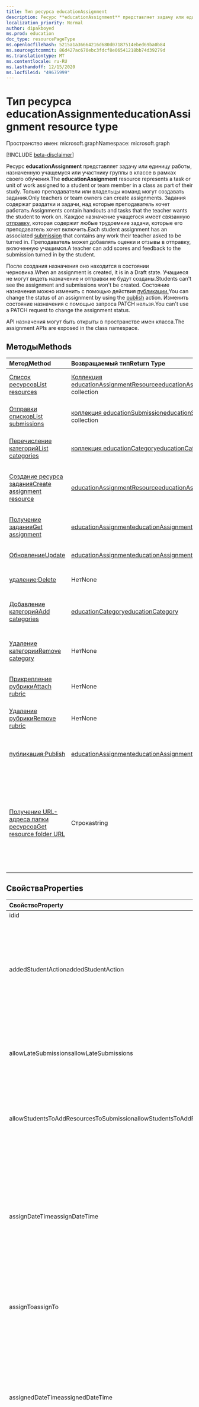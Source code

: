 ```yaml
---
title: Тип ресурса educationAssignment
description: Ресурс **educationAssignment** представляет задачу или единицу работы, назначенную учащемуся или участнику группы в классе в рамках своего обучения. Только преподаватели или владельцы команд могут создавать задания. Задания содержат раздатки и задачи, над которые преподаватель хочет работать. Каждое назначение учащегося имеет связанную отправку, которая содержит любые трудоемкие задачи, которые его преподаватель хочет включить. Преподаватель может добавлять оценки и отзывы в отправку, включенную учащимся.
localization_priority: Normal
author: dipakboyed
ms.prod: education
doc_type: resourcePageType
ms.openlocfilehash: 5215a1a36664216d680d07187514ebed69ba0b84
ms.sourcegitcommit: 86d427ac670ebc3fdcf8e06541218bb74d39279d
ms.translationtype: MT
ms.contentlocale: ru-RU
ms.lasthandoff: 12/15/2020
ms.locfileid: "49675999"
---
```

# <a name="educationassignment-resource-type"></a><span data-ttu-id="80d30-107">Тип ресурса educationAssignment</span><span class="sxs-lookup"><span data-stu-id="80d30-107">educationAssignment resource type</span></span>

<span data-ttu-id="80d30-108">Пространство имен: microsoft.graph</span><span class="sxs-lookup"><span data-stu-id="80d30-108">Namespace: microsoft.graph</span></span>

[!INCLUDE [beta-disclaimer](../../includes/beta-disclaimer.md)]

<span data-ttu-id="80d30-109">Ресурс **educationAssignment** представляет задачу или единицу работы, назначенную учащемуся или участнику группы в классе в рамках своего обучения.</span><span class="sxs-lookup"><span data-stu-id="80d30-109">The **educationAssignment** resource represents a task or unit of work assigned to a student or team member in a class as part of their study.</span></span> <span data-ttu-id="80d30-110">Только преподаватели или владельцы команд могут создавать задания.</span><span class="sxs-lookup"><span data-stu-id="80d30-110">Only teachers or team owners can create assignments.</span></span> <span data-ttu-id="80d30-111">Задания содержат раздатки и задачи, над которые преподаватель хочет работать.</span><span class="sxs-lookup"><span data-stu-id="80d30-111">Assignments contain handouts and tasks that the teacher wants the student to work on.</span></span> <span data-ttu-id="80d30-112">Каждое назначение учащегося имеет связанную [отправку,](educationsubmissionresource.md) которая содержит любые трудоемкие задачи, которые его преподаватель хочет включить.</span><span class="sxs-lookup"><span data-stu-id="80d30-112">Each student assignment has an associated [submission](educationsubmissionresource.md) that contains any work their teacher asked to be turned in.</span></span> <span data-ttu-id="80d30-113">Преподаватель может добавлять оценки и отзывы в отправку, включенную учащимся.</span><span class="sxs-lookup"><span data-stu-id="80d30-113">A teacher can add scores and feedback to the submission turned in by the student.</span></span>

<span data-ttu-id="80d30-114">После создания назначения оно находится в состоянии черновика.</span><span class="sxs-lookup"><span data-stu-id="80d30-114">When an assignment is created, it is in a Draft state.</span></span> <span data-ttu-id="80d30-115">Учащиеся не могут видеть назначение и отправки не будут созданы.</span><span class="sxs-lookup"><span data-stu-id="80d30-115">Students can't see the assignment and submissions won't be created.</span></span> <span data-ttu-id="80d30-116">Состояние назначения можно изменить с помощью действия [публикации.](../api/educationassignment-publish.md)</span><span class="sxs-lookup"><span data-stu-id="80d30-116">You can change the status of an assignment by using the [publish](../api/educationassignment-publish.md) action.</span></span> <span data-ttu-id="80d30-117">Изменить состояние назначения с помощью запроса PATCH нельзя.</span><span class="sxs-lookup"><span data-stu-id="80d30-117">You can't use a PATCH request to change the assignment status.</span></span>

<span data-ttu-id="80d30-118">API назначения могут быть открыты в пространстве имен класса.</span><span class="sxs-lookup"><span data-stu-id="80d30-118">The assignment APIs are exposed in the class namespace.</span></span>

## <a name="methods"></a><span data-ttu-id="80d30-119">Методы</span><span class="sxs-lookup"><span data-stu-id="80d30-119">Methods</span></span>

| <span data-ttu-id="80d30-120">Метод</span><span class="sxs-lookup"><span data-stu-id="80d30-120">Method</span></span>           | <span data-ttu-id="80d30-121">Возвращаемый тип</span><span class="sxs-lookup"><span data-stu-id="80d30-121">Return Type</span></span>    |<span data-ttu-id="80d30-122">Описание</span><span class="sxs-lookup"><span data-stu-id="80d30-122">Description</span></span>|
|:---------------|:--------|:----------|
|[<span data-ttu-id="80d30-123">Список ресурсов</span><span class="sxs-lookup"><span data-stu-id="80d30-123">List resources</span></span>](../api/educationassignment-list-resources.md) |<span data-ttu-id="80d30-124">[Коллекция educationAssignmentResource](educationassignmentresource.md)</span><span class="sxs-lookup"><span data-stu-id="80d30-124">[educationAssignmentResource](educationassignmentresource.md) collection</span></span>| <span data-ttu-id="80d30-125">Получите **коллекцию объектов educationAssignmentResource.**</span><span class="sxs-lookup"><span data-stu-id="80d30-125">Get an **educationAssignmentResource** object collection.</span></span>|
|[<span data-ttu-id="80d30-126">Отправки списков</span><span class="sxs-lookup"><span data-stu-id="80d30-126">List submissions</span></span>](../api/educationassignment-list-submissions.md) |<span data-ttu-id="80d30-127">[коллекция educationSubmission](educationsubmission.md)</span><span class="sxs-lookup"><span data-stu-id="80d30-127">[educationSubmission](educationsubmission.md) collection</span></span>| <span data-ttu-id="80d30-128">Получите **коллекцию объектов educationSubmission.**</span><span class="sxs-lookup"><span data-stu-id="80d30-128">Get an **educationSubmission** object collection.</span></span>|
|[<span data-ttu-id="80d30-129">Перечисление категорий</span><span class="sxs-lookup"><span data-stu-id="80d30-129">List categories</span></span>](../api/educationassignment-list-categories.md) |<span data-ttu-id="80d30-130">[коллекция educationCategory](educationcategory.md)</span><span class="sxs-lookup"><span data-stu-id="80d30-130">[educationCategory](educationcategory.md) collection</span></span>| <span data-ttu-id="80d30-131">Получите **коллекцию объектов educationCategory.**</span><span class="sxs-lookup"><span data-stu-id="80d30-131">Get an **educationCategory** object collection.</span></span>|
|[<span data-ttu-id="80d30-132">Создание ресурса задания</span><span class="sxs-lookup"><span data-stu-id="80d30-132">Create assignment resource</span></span>](../api/educationassignment-post-resources.md) |[<span data-ttu-id="80d30-133">educationAssignmentResource</span><span class="sxs-lookup"><span data-stu-id="80d30-133">educationAssignmentResource</span></span>](educationassignmentresource.md)| <span data-ttu-id="80d30-134">Создание нового **educationAssignmentResource путем** публикации в коллекции ресурсов.</span><span class="sxs-lookup"><span data-stu-id="80d30-134">Create a new **educationAssignmentResource** by posting to the resources collection.</span></span>|
|[<span data-ttu-id="80d30-135">Получение задания</span><span class="sxs-lookup"><span data-stu-id="80d30-135">Get assignment</span></span>](../api/educationassignment-get.md) | [<span data-ttu-id="80d30-136">educationAssignment</span><span class="sxs-lookup"><span data-stu-id="80d30-136">educationAssignment</span></span>](educationassignment.md) |<span data-ttu-id="80d30-137">Чтение свойств и связей объекта **educationAssignment.**</span><span class="sxs-lookup"><span data-stu-id="80d30-137">Read properties and relationships of an **educationAssignment** object.</span></span>|
|[<span data-ttu-id="80d30-138">Обновление</span><span class="sxs-lookup"><span data-stu-id="80d30-138">Update</span></span>](../api/educationassignment-update.md) | [<span data-ttu-id="80d30-139">educationAssignment</span><span class="sxs-lookup"><span data-stu-id="80d30-139">educationAssignment</span></span>](educationassignment.md) |<span data-ttu-id="80d30-140">Обновление объекта **educationAssignment.**</span><span class="sxs-lookup"><span data-stu-id="80d30-140">Update an **educationAssignment** object.</span></span> |
|<span data-ttu-id="80d30-141">[удаление](../api/educationassignment-delete.md);</span><span class="sxs-lookup"><span data-stu-id="80d30-141">[Delete](../api/educationassignment-delete.md)</span></span> | <span data-ttu-id="80d30-142">Нет</span><span class="sxs-lookup"><span data-stu-id="80d30-142">None</span></span> |<span data-ttu-id="80d30-143">Удаление объекта **educationAssignment.**</span><span class="sxs-lookup"><span data-stu-id="80d30-143">Delete an **educationAssignment** object.</span></span> |
|[<span data-ttu-id="80d30-144">Добавление категорий</span><span class="sxs-lookup"><span data-stu-id="80d30-144">Add categories</span></span>](../api/educationassignment-add-categories.md) |[<span data-ttu-id="80d30-145">educationCategory</span><span class="sxs-lookup"><span data-stu-id="80d30-145">educationCategory</span></span>](educationcategory.md) | <span data-ttu-id="80d30-146">**Назначьте этому назначению educationCategory,** принадлежащее классу.</span><span class="sxs-lookup"><span data-stu-id="80d30-146">Assign an **educationCategory** belonging to the class to this assignment.</span></span>|
|[<span data-ttu-id="80d30-147">Удаление категории</span><span class="sxs-lookup"><span data-stu-id="80d30-147">Remove category</span></span>](../api/educationassignment-remove-category.md) |<span data-ttu-id="80d30-148">Нет</span><span class="sxs-lookup"><span data-stu-id="80d30-148">None</span></span>| <span data-ttu-id="80d30-149">Удалите **из этого задания educationCategory,** принадлежащего классу.</span><span class="sxs-lookup"><span data-stu-id="80d30-149">Remove an **educationCategory** belonging to the class from this assignment.</span></span>|
|[<span data-ttu-id="80d30-150">Прикрепление рубрики</span><span class="sxs-lookup"><span data-stu-id="80d30-150">Attach rubric</span></span>](../api/educationassignment-put-rubric.md)|<span data-ttu-id="80d30-151">Нет</span><span class="sxs-lookup"><span data-stu-id="80d30-151">None</span></span>|<span data-ttu-id="80d30-152">Присоединить существующее **educationRubric** к этому назначению.</span><span class="sxs-lookup"><span data-stu-id="80d30-152">Attach an existing **educationRubric** to this assignment.</span></span>|
|[<span data-ttu-id="80d30-153">Удаление рубрики</span><span class="sxs-lookup"><span data-stu-id="80d30-153">Remove rubric</span></span>](../api/educationassignment-delete-rubric.md)|<span data-ttu-id="80d30-154">Нет</span><span class="sxs-lookup"><span data-stu-id="80d30-154">None</span></span>|<span data-ttu-id="80d30-155">**Отсоединять educationRubric** от этого назначения.</span><span class="sxs-lookup"><span data-stu-id="80d30-155">Detach the **educationRubric** from this assignment.</span></span>|
|<span data-ttu-id="80d30-156">[публикация](../api/educationassignment-publish.md);</span><span class="sxs-lookup"><span data-stu-id="80d30-156">[Publish](../api/educationassignment-publish.md)</span></span>|[<span data-ttu-id="80d30-157">educationAssignment</span><span class="sxs-lookup"><span data-stu-id="80d30-157">educationAssignment</span></span>](educationassignment.md)|<span data-ttu-id="80d30-158">Измените состояние объекта **educationAssignment** с черновика на опубликованное.</span><span class="sxs-lookup"><span data-stu-id="80d30-158">Change the state of an **educationAssignment** object from draft to published.</span></span>|
|[<span data-ttu-id="80d30-159">Получение URL-адреса папки ресурсов</span><span class="sxs-lookup"><span data-stu-id="80d30-159">Get resource folder URL</span></span>](../api/educationassignment-getresourcesfolderurl.md)| <span data-ttu-id="80d30-160">Строка</span><span class="sxs-lookup"><span data-stu-id="80d30-160">string</span></span>| <span data-ttu-id="80d30-161">Папка OneDrive, в которую следует поместить ресурсы на основе файлов, чтобы быть частью ресурса назначения.</span><span class="sxs-lookup"><span data-stu-id="80d30-161">The OneDrive folder into which file-based resources should be placed to be part of an assignment resource.</span></span> <span data-ttu-id="80d30-162">Файлы должны быть расположены в этой папке, чтобы добавить их в качестве ресурса.</span><span class="sxs-lookup"><span data-stu-id="80d30-162">Files must be located in this folder to be added as a resource.</span></span>|

## <a name="properties"></a><span data-ttu-id="80d30-163">Свойства</span><span class="sxs-lookup"><span data-stu-id="80d30-163">Properties</span></span>
| <span data-ttu-id="80d30-164">Свойство</span><span class="sxs-lookup"><span data-stu-id="80d30-164">Property</span></span>     | <span data-ttu-id="80d30-165">Тип</span><span class="sxs-lookup"><span data-stu-id="80d30-165">Type</span></span>   |<span data-ttu-id="80d30-166">Описание</span><span class="sxs-lookup"><span data-stu-id="80d30-166">Description</span></span>|
|:---------------|:--------|:----------|
|<span data-ttu-id="80d30-167">id</span><span class="sxs-lookup"><span data-stu-id="80d30-167">id</span></span>|<span data-ttu-id="80d30-168">String</span><span class="sxs-lookup"><span data-stu-id="80d30-168">String</span></span>| <span data-ttu-id="80d30-169">Только для чтения.</span><span class="sxs-lookup"><span data-stu-id="80d30-169">Read-only.</span></span>|
|<span data-ttu-id="80d30-170">addedStudentAction</span><span class="sxs-lookup"><span data-stu-id="80d30-170">addedStudentAction</span></span>|<span data-ttu-id="80d30-171">String</span><span class="sxs-lookup"><span data-stu-id="80d30-171">String</span></span>|<span data-ttu-id="80d30-172">Необязательное поле для управления поведением заданий для учащихся, добавляемого после публикации задания.</span><span class="sxs-lookup"><span data-stu-id="80d30-172">Optional field to control the assignment behavior for students who are added after the assignment is published.</span></span> <span data-ttu-id="80d30-173">Если значение не указано, по умолчанию `none` задано значение.</span><span class="sxs-lookup"><span data-stu-id="80d30-173">If not specified, defaults to `none` value.</span></span> <span data-ttu-id="80d30-174">В настоящее время поддерживается только два значения: `none` или `assignIfOpen` .</span><span class="sxs-lookup"><span data-stu-id="80d30-174">Currently supports only two values: `none` or `assignIfOpen`.</span></span>|
|<span data-ttu-id="80d30-175">allowLateSubmissions</span><span class="sxs-lookup"><span data-stu-id="80d30-175">allowLateSubmissions</span></span>|<span data-ttu-id="80d30-176">Логический</span><span class="sxs-lookup"><span data-stu-id="80d30-176">Boolean</span></span>| <span data-ttu-id="80d30-177">Определяет, могут ли учащиеся отправлять данные после даты окончания срока действия.</span><span class="sxs-lookup"><span data-stu-id="80d30-177">Identifies whether students can submit after the due date.</span></span> <span data-ttu-id="80d30-178">Если это свойство не указано во время создания, по умолчанию задано значение true.</span><span class="sxs-lookup"><span data-stu-id="80d30-178">If this property is not specified during create, it defaults to true.</span></span> |
|<span data-ttu-id="80d30-179">allowStudentsToAddResourcesToSubmission</span><span class="sxs-lookup"><span data-stu-id="80d30-179">allowStudentsToAddResourcesToSubmission</span></span>|<span data-ttu-id="80d30-180">Логический</span><span class="sxs-lookup"><span data-stu-id="80d30-180">Boolean</span></span>| <span data-ttu-id="80d30-181">Указывает, могут ли учащиеся добавлять собственные ресурсы в отправку или изменять только ресурсы, добавленные преподавателем.</span><span class="sxs-lookup"><span data-stu-id="80d30-181">Identifies whether students can add their own resources to a submission or if they can only modify resources added by the teacher.</span></span> |
|<span data-ttu-id="80d30-182">assignDateTime</span><span class="sxs-lookup"><span data-stu-id="80d30-182">assignDateTime</span></span>|<span data-ttu-id="80d30-183">DateTimeOffset</span><span class="sxs-lookup"><span data-stu-id="80d30-183">DateTimeOffset</span></span>|<span data-ttu-id="80d30-184">Дата, когда назначение должно активться.</span><span class="sxs-lookup"><span data-stu-id="80d30-184">The date when the assignment should become active.</span></span>  <span data-ttu-id="80d30-185">Если в будущем, задание не будет показано учащемуся до этой даты.</span><span class="sxs-lookup"><span data-stu-id="80d30-185">If in the future, the assignment is not shown to the student until this date.</span></span>  <span data-ttu-id="80d30-186">Тип **Timestamp** представляет сведения о дате и времени в формате ISO 8601 и всегда используется в формате UTC.</span><span class="sxs-lookup"><span data-stu-id="80d30-186">The **Timestamp** type represents date and time information using ISO 8601 format and is always in UTC time.</span></span> <span data-ttu-id="80d30-187">Например, значение полуночи 1 января 2014 г. в формате UTC выглядит так: `'2014-01-01T00:00:00Z'`.</span><span class="sxs-lookup"><span data-stu-id="80d30-187">For example, midnight UTC on Jan 1, 2014 would look like this: `'2014-01-01T00:00:00Z'`</span></span>|
|<span data-ttu-id="80d30-188">assignTo</span><span class="sxs-lookup"><span data-stu-id="80d30-188">assignTo</span></span>|[<span data-ttu-id="80d30-189">educationAssignmentRecipient</span><span class="sxs-lookup"><span data-stu-id="80d30-189">educationAssignmentRecipient</span></span>](educationassignmentrecipient.md)| <span data-ttu-id="80d30-190">Какие пользователи или весь класс должны получить объект отправки после публикации назначения.</span><span class="sxs-lookup"><span data-stu-id="80d30-190">Which users, or whole class should receive a submission object once the assignment is published.</span></span> |
|<span data-ttu-id="80d30-191">assignedDateTime</span><span class="sxs-lookup"><span data-stu-id="80d30-191">assignedDateTime</span></span>|<span data-ttu-id="80d30-192">DateTimeOffset</span><span class="sxs-lookup"><span data-stu-id="80d30-192">DateTimeOffset</span></span>|<span data-ttu-id="80d30-193">Момент публикации задания для учащихся и его показ на временной шкале учащихся.</span><span class="sxs-lookup"><span data-stu-id="80d30-193">The moment that the assignment was published to students and the assignment shows up on the students timeline.</span></span>  <span data-ttu-id="80d30-194">Тип Timestamp представляет сведения о времени и дате с использованием формата ISO 8601 (всегда применяется формат UTC).</span><span class="sxs-lookup"><span data-stu-id="80d30-194">The Timestamp type represents date and time information using ISO 8601 format and is always in UTC time.</span></span> <span data-ttu-id="80d30-195">Например, значение полуночи 1 января 2014 г. в формате UTC выглядит так: `'2014-01-01T00:00:00Z'`.</span><span class="sxs-lookup"><span data-stu-id="80d30-195">For example, midnight UTC on Jan 1, 2014 would look like this: `'2014-01-01T00:00:00Z'`</span></span>|
|<span data-ttu-id="80d30-196">classId</span><span class="sxs-lookup"><span data-stu-id="80d30-196">classId</span></span>|<span data-ttu-id="80d30-197">String</span><span class="sxs-lookup"><span data-stu-id="80d30-197">String</span></span>| <span data-ttu-id="80d30-198">Класс, которому принадлежит это назначение.</span><span class="sxs-lookup"><span data-stu-id="80d30-198">Class which this assignment belongs.</span></span> |
|<span data-ttu-id="80d30-199">closeDateTime</span><span class="sxs-lookup"><span data-stu-id="80d30-199">closeDateTime</span></span>|<span data-ttu-id="80d30-200">DateTimeOffset</span><span class="sxs-lookup"><span data-stu-id="80d30-200">DateTimeOffset</span></span>| <span data-ttu-id="80d30-201">Дата закрытия назначения для отправки.</span><span class="sxs-lookup"><span data-stu-id="80d30-201">Date when the assignment will be closed for submissions.</span></span> <span data-ttu-id="80d30-202">Это необязательное поле, которое может иметь null, если назначение не разрешаетLateSubmissions или если closeDateTime является тем же, что и dueDateTime.</span><span class="sxs-lookup"><span data-stu-id="80d30-202">This is an optional field that can be null if the assignment does not allowLateSubmissions or when the closeDateTime is the same as the dueDateTime.</span></span> <span data-ttu-id="80d30-203">Но если задан, то closeDateTime должен быть больше или равен dueDateTime.</span><span class="sxs-lookup"><span data-stu-id="80d30-203">But if specified, then the closeDateTime must be greater than or equal to the dueDateTime.</span></span> <span data-ttu-id="80d30-204">Тип Timestamp представляет сведения о времени и дате с использованием формата ISO 8601 (всегда применяется формат UTC).</span><span class="sxs-lookup"><span data-stu-id="80d30-204">The Timestamp type represents date and time information using ISO 8601 format and is always in UTC time.</span></span> <span data-ttu-id="80d30-205">Например, значение полуночи 1 января 2014 г. в формате UTC выглядит так: `'2014-01-01T00:00:00Z'`.</span><span class="sxs-lookup"><span data-stu-id="80d30-205">For example, midnight UTC on Jan 1, 2014 would look like this: `'2014-01-01T00:00:00Z'`</span></span>|
|<span data-ttu-id="80d30-206">createdBy</span><span class="sxs-lookup"><span data-stu-id="80d30-206">createdBy</span></span>|[<span data-ttu-id="80d30-207">identitySet</span><span class="sxs-lookup"><span data-stu-id="80d30-207">identitySet</span></span>](identityset.md)| <span data-ttu-id="80d30-208">Кто создал назначение.</span><span class="sxs-lookup"><span data-stu-id="80d30-208">Who created the assignment.</span></span> |
|<span data-ttu-id="80d30-209">createdDateTime</span><span class="sxs-lookup"><span data-stu-id="80d30-209">createdDateTime</span></span>|<span data-ttu-id="80d30-210">DateTimeOffset</span><span class="sxs-lookup"><span data-stu-id="80d30-210">DateTimeOffset</span></span>|<span data-ttu-id="80d30-211">Момент создания назначения.</span><span class="sxs-lookup"><span data-stu-id="80d30-211">Moment when the assignment was created.</span></span>  <span data-ttu-id="80d30-212">Тип Timestamp представляет сведения о времени и дате с использованием формата ISO 8601 (всегда применяется формат UTC).</span><span class="sxs-lookup"><span data-stu-id="80d30-212">The Timestamp type represents date and time information using ISO 8601 format and is always in UTC time.</span></span> <span data-ttu-id="80d30-213">Например, значение полуночи 1 января 2014 г. в формате UTC выглядит так: `'2014-01-01T00:00:00Z'`.</span><span class="sxs-lookup"><span data-stu-id="80d30-213">For example, midnight UTC on Jan 1, 2014 would look like this: `'2014-01-01T00:00:00Z'`</span></span>|
|<span data-ttu-id="80d30-214">displayName</span><span class="sxs-lookup"><span data-stu-id="80d30-214">displayName</span></span>|<span data-ttu-id="80d30-215">String</span><span class="sxs-lookup"><span data-stu-id="80d30-215">String</span></span>|<span data-ttu-id="80d30-216">Имя назначения.</span><span class="sxs-lookup"><span data-stu-id="80d30-216">Name of the assignment.</span></span>|
|<span data-ttu-id="80d30-217">dueDateTime</span><span class="sxs-lookup"><span data-stu-id="80d30-217">dueDateTime</span></span>|<span data-ttu-id="80d30-218">DateTimeOffset</span><span class="sxs-lookup"><span data-stu-id="80d30-218">DateTimeOffset</span></span>|<span data-ttu-id="80d30-219">Дата окончания задания для учащихся.</span><span class="sxs-lookup"><span data-stu-id="80d30-219">Date when the students assignment is due.</span></span>  <span data-ttu-id="80d30-220">Тип Timestamp представляет сведения о времени и дате с использованием формата ISO 8601 (всегда применяется формат UTC).</span><span class="sxs-lookup"><span data-stu-id="80d30-220">The Timestamp type represents date and time information using ISO 8601 format and is always in UTC time.</span></span> <span data-ttu-id="80d30-221">Например, значение полуночи 1 января 2014 г. в формате UTC выглядит так: `'2014-01-01T00:00:00Z'`.</span><span class="sxs-lookup"><span data-stu-id="80d30-221">For example, midnight UTC on Jan 1, 2014 would look like this: `'2014-01-01T00:00:00Z'`</span></span>|
|<span data-ttu-id="80d30-222">grading</span><span class="sxs-lookup"><span data-stu-id="80d30-222">grading</span></span>|[<span data-ttu-id="80d30-223">educationAssignmentGradeType</span><span class="sxs-lookup"><span data-stu-id="80d30-223">educationAssignmentGradeType</span></span>](educationassignmentgradetype.md)|<span data-ttu-id="80d30-224">Как будет оклассовка назначения.</span><span class="sxs-lookup"><span data-stu-id="80d30-224">How the assignment will be graded.</span></span> |
|<span data-ttu-id="80d30-225">инструкции</span><span class="sxs-lookup"><span data-stu-id="80d30-225">instructions</span></span>|[<span data-ttu-id="80d30-226">itemBody</span><span class="sxs-lookup"><span data-stu-id="80d30-226">itemBody</span></span>](itembody.md)| <span data-ttu-id="80d30-227">Инструкции по назначению.</span><span class="sxs-lookup"><span data-stu-id="80d30-227">Instructions for the assignment.</span></span>  <span data-ttu-id="80d30-228">Это вместе с отображаемой именем сообщает учащемуся, что делать.</span><span class="sxs-lookup"><span data-stu-id="80d30-228">This along with the display name tell the student what to do.</span></span> |
|<span data-ttu-id="80d30-229">lastModifiedBy</span><span class="sxs-lookup"><span data-stu-id="80d30-229">lastModifiedBy</span></span>|[<span data-ttu-id="80d30-230">identitySet</span><span class="sxs-lookup"><span data-stu-id="80d30-230">identitySet</span></span>](identityset.md)| <span data-ttu-id="80d30-231">Кто последним изменил назначение.</span><span class="sxs-lookup"><span data-stu-id="80d30-231">Who last modified the assignment.</span></span> |
|<span data-ttu-id="80d30-232">lastModifiedDateTime</span><span class="sxs-lookup"><span data-stu-id="80d30-232">lastModifiedDateTime</span></span>|<span data-ttu-id="80d30-233">DateTimeOffset</span><span class="sxs-lookup"><span data-stu-id="80d30-233">DateTimeOffset</span></span>|<span data-ttu-id="80d30-234">Момент последнего изменения назначения.</span><span class="sxs-lookup"><span data-stu-id="80d30-234">Moment when the assignment was last modified.</span></span>  <span data-ttu-id="80d30-235">Тип Timestamp представляет сведения о времени и дате с использованием формата ISO 8601 (всегда применяется формат UTC).</span><span class="sxs-lookup"><span data-stu-id="80d30-235">The Timestamp type represents date and time information using ISO 8601 format and is always in UTC time.</span></span> <span data-ttu-id="80d30-236">Например, значение полуночи 1 января 2014 г. в формате UTC выглядит так: `'2014-01-01T00:00:00Z'`.</span><span class="sxs-lookup"><span data-stu-id="80d30-236">For example, midnight UTC on Jan 1, 2014 would look like this: `'2014-01-01T00:00:00Z'`</span></span>|
|<span data-ttu-id="80d30-237">notificationChannelUrl</span><span class="sxs-lookup"><span data-stu-id="80d30-237">notificationChannelUrl</span></span>|<span data-ttu-id="80d30-238">String</span><span class="sxs-lookup"><span data-stu-id="80d30-238">String</span></span>|<span data-ttu-id="80d30-239">Необязательное поле для указания URL-адреса [канала для](channel.md) публикации уведомления о публикации назначения.</span><span class="sxs-lookup"><span data-stu-id="80d30-239">Optional field to specify the URL of the [channel](channel.md) to post the assignment publish notification.</span></span> <span data-ttu-id="80d30-240">Если значение не указано или значение null, по умолчанию для `General` канала.</span><span class="sxs-lookup"><span data-stu-id="80d30-240">If not specified or null, defaults to the `General` channel.</span></span> <span data-ttu-id="80d30-241">Это поле применяется только к назначениям, для которых **значение assignTo** — [educationAssignmentClassRecipient.](educationassignmentclassrecipient.md)</span><span class="sxs-lookup"><span data-stu-id="80d30-241">This field only applies to assignments where the **assignTo** value is [educationAssignmentClassRecipient](educationassignmentclassrecipient.md).</span></span> <span data-ttu-id="80d30-242">Обновление **notificationChannelUrl** запрещено после публикации назначения.</span><span class="sxs-lookup"><span data-stu-id="80d30-242">Updating the **notificationChannelUrl** is not allowed after the assignment has been published.</span></span>|
|<span data-ttu-id="80d30-243">status</span><span class="sxs-lookup"><span data-stu-id="80d30-243">status</span></span>|<span data-ttu-id="80d30-244">string</span><span class="sxs-lookup"><span data-stu-id="80d30-244">string</span></span>| <span data-ttu-id="80d30-245">Состояние **назначения.**</span><span class="sxs-lookup"><span data-stu-id="80d30-245">Status of the **Assignment**.</span></span>  <span data-ttu-id="80d30-246">Это значение не может быть исправлено.</span><span class="sxs-lookup"><span data-stu-id="80d30-246">You can not PATCH this value.</span></span>  <span data-ttu-id="80d30-247">Возможные значения: `draft`, `scheduled`, `published`, `assigned`.</span><span class="sxs-lookup"><span data-stu-id="80d30-247">Possible values are: `draft`, `scheduled`, `published`, `assigned`.</span></span>|

## <a name="relationships"></a><span data-ttu-id="80d30-248">Связи</span><span class="sxs-lookup"><span data-stu-id="80d30-248">Relationships</span></span>
| <span data-ttu-id="80d30-249">Связь</span><span class="sxs-lookup"><span data-stu-id="80d30-249">Relationship</span></span> | <span data-ttu-id="80d30-250">Тип</span><span class="sxs-lookup"><span data-stu-id="80d30-250">Type</span></span>   |<span data-ttu-id="80d30-251">Описание</span><span class="sxs-lookup"><span data-stu-id="80d30-251">Description</span></span>|
|:---------------|:--------|:----------|
|<span data-ttu-id="80d30-252">resources</span><span class="sxs-lookup"><span data-stu-id="80d30-252">resources</span></span>|<span data-ttu-id="80d30-253">[Коллекция educationAssignmentResource](educationassignmentresource.md)</span><span class="sxs-lookup"><span data-stu-id="80d30-253">[educationAssignmentResource](educationassignmentresource.md) collection</span></span>| <span data-ttu-id="80d30-254">Учебные объекты, связанные с этим назначением.</span><span class="sxs-lookup"><span data-stu-id="80d30-254">Learning objects that are associated with this assignment.</span></span>  <span data-ttu-id="80d30-255">Изменить этот список могут только преподаватели.</span><span class="sxs-lookup"><span data-stu-id="80d30-255">Only teachers can modify this list.</span></span> <span data-ttu-id="80d30-256">Допускается значение null.</span><span class="sxs-lookup"><span data-stu-id="80d30-256">Nullable.</span></span>|
|<span data-ttu-id="80d30-257">submissions</span><span class="sxs-lookup"><span data-stu-id="80d30-257">submissions</span></span>|<span data-ttu-id="80d30-258">[коллекция educationSubmission](educationsubmission.md)</span><span class="sxs-lookup"><span data-stu-id="80d30-258">[educationSubmission](educationsubmission.md) collection</span></span>| <span data-ttu-id="80d30-259">После публикации существует объект отправки для каждого учащегося, представляющего его работу и оценку.</span><span class="sxs-lookup"><span data-stu-id="80d30-259">Once published, there is a submission object for each student representing their work and grade.</span></span>  <span data-ttu-id="80d30-260">Только для чтения.</span><span class="sxs-lookup"><span data-stu-id="80d30-260">Read-only.</span></span> <span data-ttu-id="80d30-261">Допускается значение null.</span><span class="sxs-lookup"><span data-stu-id="80d30-261">Nullable.</span></span>|
|<span data-ttu-id="80d30-262">categories</span><span class="sxs-lookup"><span data-stu-id="80d30-262">categories</span></span>|<span data-ttu-id="80d30-263">[коллекция educationCategory](educationcategory.md)</span><span class="sxs-lookup"><span data-stu-id="80d30-263">[educationCategory](educationcategory.md) collection</span></span>| <span data-ttu-id="80d30-264">Если этот тип задан, пользователи могут легко находить назначения заданного типа.</span><span class="sxs-lookup"><span data-stu-id="80d30-264">When set, enables users to easily find assignments of a given type.</span></span>  <span data-ttu-id="80d30-265">Только для чтения.</span><span class="sxs-lookup"><span data-stu-id="80d30-265">Read-only.</span></span> <span data-ttu-id="80d30-266">Допускается значение null.</span><span class="sxs-lookup"><span data-stu-id="80d30-266">Nullable.</span></span>|
|<span data-ttu-id="80d30-267">rubric</span><span class="sxs-lookup"><span data-stu-id="80d30-267">rubric</span></span>|[<span data-ttu-id="80d30-268">educationRubric</span><span class="sxs-lookup"><span data-stu-id="80d30-268">educationRubric</span></span>](educationrubric.md)|<span data-ttu-id="80d30-269">При задании рубрика ограды, прикрепленная к этому назначению.</span><span class="sxs-lookup"><span data-stu-id="80d30-269">When set, the grading rubric attached to this assignment.</span></span>|

## <a name="json-representation"></a><span data-ttu-id="80d30-270">Представление JSON</span><span class="sxs-lookup"><span data-stu-id="80d30-270">JSON representation</span></span>

<span data-ttu-id="80d30-271">Ниже указано представление ресурса в формате JSON.</span><span class="sxs-lookup"><span data-stu-id="80d30-271">The following is a JSON representation of the resource.</span></span>

<!-- {
  "blockType": "resource",
  "keyProperty":"id",
  "optionalProperties": [

  ],
  "@odata.type": "microsoft.graph.educationAssignment"
}-->

```json
{
  "id": "String (identifier)",
  "addedStudentAction": "string",
  "allowLateSubmissions": true,
  "allowStudentsToAddResourcesToSubmission": true,
  "assignDateTime": "String (timestamp)",
  "assignTo": {"@odata.type": "microsoft.graph.educationAssignmentRecipient"},
  "assignedDateTime": "String (timestamp)",
  "classId": "String",
  "closeDateTime": "String (timestamp)",
  "createdBy": {"@odata.type": "microsoft.graph.identitySet"},
  "createdDateTime": "String (timestamp)",
  "displayName": "String",
  "dueDateTime": "String (timestamp)",
  "grading": {"@odata.type": "microsoft.graph.educationAssignmentGradeType"},
  "instructions": {"@odata.type": "microsoft.graph.itemBody"},
  "lastModifiedBy": {"@odata.type": "microsoft.graph.identitySet"},
  "lastModifiedDateTime": "String (timestamp)",
  "notificationChannelUrl": "string",
  "status": "string"
}
```

<!-- uuid: 8fcb5dbc-d5aa-4681-8e31-b001d5168d79
2015-10-25 14:57:30 UTC -->
<!--
{
  "type": "#page.annotation",
  "description": "educationAssignment resource",
  "keywords": "",
  "section": "documentation",
  "tocPath": "",
  "suppressions": []
}
-->